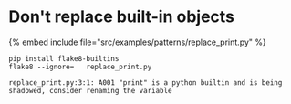 # Don't replace built-in objects

{% embed include file="src/examples/patterns/replace_print.py" %}


```
pip install flake8-builtins
flake8 --ignore=   replace_print.py

replace_print.py:3:1: A001 "print" is a python builtin and is being shadowed, consider renaming the variable
```


